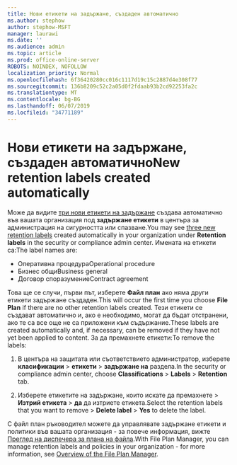 ```yaml
---
title: Нови етикети на задържане, създаден автоматично
ms.author: stephow
author: stephow-MSFT
manager: laurawi
ms.date: ''
ms.audience: admin
ms.topic: article
ms.prod: office-online-server
ROBOTS: NOINDEX, NOFOLLOW
localization_priority: Normal
ms.openlocfilehash: 6f36420280cc016c1117d19c15c2887d4e308f77
ms.sourcegitcommit: 136b8209c52c2a05d0f2fdaab93b2cd92253fa2c
ms.translationtype: MT
ms.contentlocale: bg-BG
ms.lasthandoff: 06/07/2019
ms.locfileid: "34771189"
---
```

# <a name="new-retention-labels-created-automatically"></a><span data-ttu-id="f9f90-102">Нови етикети на задържане, създаден автоматично</span><span class="sxs-lookup"><span data-stu-id="f9f90-102">New retention labels created automatically</span></span>

<span data-ttu-id="f9f90-103">Може да видите [три нови етикети на задържане](https://docs.microsoft.com/office365/securitycompliance/file-plan-manager#default-retention-labels-and-label-policy) създава автоматично във вашата организация под **задържане етикети** в центъра за администрация на сигурността или спазване.</span><span class="sxs-lookup"><span data-stu-id="f9f90-103">You may see [three new retention labels](https://docs.microsoft.com/office365/securitycompliance/file-plan-manager#default-retention-labels-and-label-policy) created automatically in your organization under **Retention labels** in the security or compliance admin center.</span></span> <span data-ttu-id="f9f90-104">Имената на етикети са:</span><span class="sxs-lookup"><span data-stu-id="f9f90-104">The label names are:</span></span>

- <span data-ttu-id="f9f90-105">Оперативна процедура</span><span class="sxs-lookup"><span data-stu-id="f9f90-105">Operational procedure</span></span>
- <span data-ttu-id="f9f90-106">Бизнес общи</span><span class="sxs-lookup"><span data-stu-id="f9f90-106">Business general</span></span>
- <span data-ttu-id="f9f90-107">Договор споразумение</span><span class="sxs-lookup"><span data-stu-id="f9f90-107">Contract agreement</span></span>

<span data-ttu-id="f9f90-108">Това ще се случи, първи път, изберете **Файл план** ако няма други етикети задържане създаден.</span><span class="sxs-lookup"><span data-stu-id="f9f90-108">This will occur the first time you choose **File Plan** if there are no other retention labels created.</span></span> <span data-ttu-id="f9f90-109">Тези етикети се създават автоматично и, ако е необходимо, могат да бъдат отстранени, ако те са все още не са приложени към съдържание.</span><span class="sxs-lookup"><span data-stu-id="f9f90-109">These labels are created automatically and, if necessary, can be removed if they have not yet been applied to content.</span></span> <span data-ttu-id="f9f90-110">За да премахнете етикети:</span><span class="sxs-lookup"><span data-stu-id="f9f90-110">To remove the labels:</span></span>

1. <span data-ttu-id="f9f90-111">В центъра на защитата или съответствието администратор, изберете **класификации** > **етикети** > **задържане на** раздела.</span><span class="sxs-lookup"><span data-stu-id="f9f90-111">In the security or compliance admin center, choose **Classifications** > **Labels** > **Retention** tab.</span></span>

1. <span data-ttu-id="f9f90-112">Изберете етикетите на задържане, които искате да премахнете > **Изтрий етикета** > **да** да изтриете етикета.</span><span class="sxs-lookup"><span data-stu-id="f9f90-112">Select the retention labels that you want to remove > **Delete label** > **Yes** to delete the label.</span></span>

<span data-ttu-id="f9f90-113">С файл план ръководител можете да управлявате задържане етикети и политики във вашата организация - за повече информация, вижте [Преглед на диспечера за плана на файла](https://docs.microsoft.com/office365/securitycompliance/file-plan-manager).</span><span class="sxs-lookup"><span data-stu-id="f9f90-113">With File Plan Manager, you can manage retention labels and policies in your organization - for more information, see [Overview of the File Plan Manager](https://docs.microsoft.com/office365/securitycompliance/file-plan-manager).</span></span>